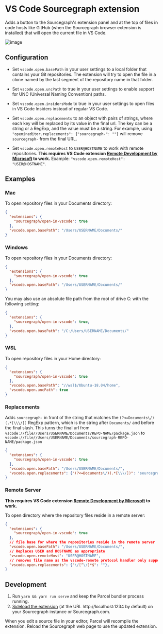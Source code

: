 # VS Code Sourcegraph extension

Adds a button to the Sourcegraph's extension panel and at the top of files in code hosts like GitHub (when the Sourcegraph browser extension is installed) that will open the current file in VS Code.

![image](https://user-images.githubusercontent.com/10532611/79975469-550e0180-849b-11ea-83cb-54e9e25225d6.png)

## Configuration

- Set `vscode.open.basePath` in your user settings to a local folder that contains your Git repositories.
The extension will try to open the file in a clone named by the last segment of the repository name in that folder.

- Set `vscode.open.uncPath` to true in your user settings to enable support for UNC (Universal Naming Convention) paths.

- Set `vscode.open.insidersMode` to true in your user settings to open files in VS Code Insiders instead of regular VS Code.

- Set `vscode.open.replacements` to an object with pairs of strings, where each key will be replaced by its value in the final url. The key can be a string or a RegExp, and the value must be a string. For example, using `"openineditor.replacements": {"sourcegraph-": ""}` will remove `sourcegraph-` from the final URL.

- Set `vscode.open.remoteHost` to `USER@HOSTNAME` to work with remote repositories. **This requires VS Code extension [Remote Development by Microsoft](https://marketplace.visualstudio.com/items?itemName=ms-vscode-remote.vscode-remote-extensionpack) to work.** Example: `"vscode.open.remoteHost": "USER@HOSTNAME"`.

## Examples

### Mac

To open repository files in your Documents directory:

```json
{
  "extensions": {
    "sourcegraph/open-in-vscode": true
  },
  "vscode.open.basePath": "/Users/USERNAME/Documents/"
}
```

### Windows

To open repository files in your Documents directory:

```json
{
  "extensions": {
    "sourcegraph/open-in-vscode": true
  },
  "vscode.open.basePath": "/Users/USERNAME/Documents/"
}
```

You may also use an absolute file path from the root of drive C: with the following setting:

```json
{
  "extensions": {
    "sourcegraph/open-in-vscode": true,
  },
  "vscode.open.basePath": "/C:/Users/USERNAME/Documents/"
}
```

### WSL

To open repository files in your Home directory:

```json
{
  "extensions": {
    "sourcegraph/open-in-vscode": true
  },
  "vscode.open.basePath": "//wsl$/Ubuntu-18.04/home",
  "vscode.open.uncPath": true
}
```

### Replacements

Adds `sourcegraph-` in front of the string that matches the `(?<=Documents\/)(.*[\\\/])` RegExp pattern, which is the string after `Documents/` and before the final slash. This turns the final url from `vscode://file//Users/USERNAME/Documents/REPO-NAME/package.json` to `vscode://file//Users/USERNAME/Documents/sourcegraph-REPO-NAME/package.json`

```json
{
  "extensions": {
    "sourcegraph/open-in-vscode": true
  },
  "vscode.open.basePath": "/Users/USERNAME/Documents/",
  "vscode.open.replacements": {"(?<=Documents\/)(.*[\\\/])": "sourcegraph-$1"},
}
```

### Remote Server

**This requires VS Code extension [Remote Development by Microsoft](https://marketplace.visualstudio.com/items?itemName=ms-vscode-remote.vscode-remote-extensionpack) to work.**

To open directory where the repository files reside in a remote server:

```json
{
  "extensions": {
    "sourcegraph/open-in-vscode": true
  },
  // file base for where the repositories reside in the remote server
  "vscode.open.basePath": "/Users/USERNAME/Documents/",
  // Replaces USER and HOSTNAME as appropriate
  "vscode.open.remoteHost": "USER@HOSTNAME",
  // removes file name as the vscode-remote protocol handler only supports directory-opening
  "vscode.open.replacements": {"\/[^\/]*$": ""}, 
}
```

## Development

1. Run `yarn && yarn run serve` and keep the Parcel bundler process running.
1. [Sideload the extension](https://docs.sourcegraph.com/extensions/authoring/local_development) (at the URL http://localhost:1234 by default) on your Sourcegraph instance or Sourcegraph.com.

When you edit a source file in your editor, Parcel will recompile the extension. Reload the Sourcegraph web page to use the updated extension.